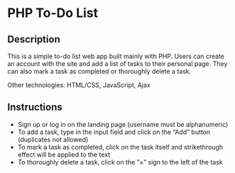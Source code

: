 # PHP To-Do List

## Description
This is a simple to-do list web app built mainly with PHP. Users can create an account with the site and add a list of tasks to their personal page. They can also mark a task as completed or thoroughly delete a task. 

Other technologies: HTML/CSS, JavaScript, Ajax

## Instructions
*  Sign up or log in on the landing page (username must be alphanumeric)
* To add a task, type in the input field and click on the “Add” button (duplicates not allowed)
* To mark a task as completed, click on the task itself and strikethrough effect will be applied to the text
* To thoroughly delete a task, click on the “×” sign to the left of the task